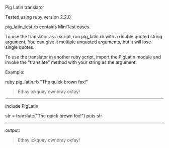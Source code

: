 Pig Latin translator

Tested using ruby version 2.2.0

pig_latin_test.rb contains MiniTest cases.

To use the translator as a script, run pig_latin.rb with a double quoted string argument.  You can give it multiple unquoted arguments, but it will lose single quotes.

To use the translator in another ruby script, import the PigLatin module and invoke the "translate" method with your string as the argument.

Example:

ruby pig_latin.rb "The quick brown fox!"
>Ethay ickquay ownbray oxfay!

---

include PigLatin

str = translate("The quick brown fox!")
puts str

---

output:
>Ethay ickquay ownbray oxfay!

